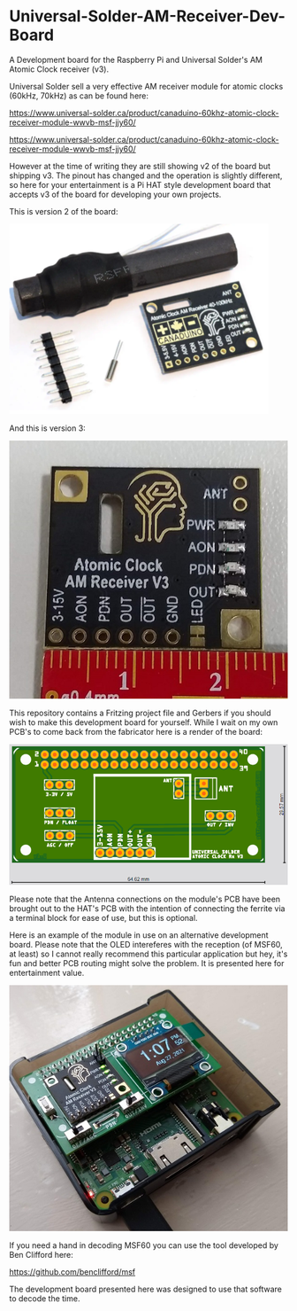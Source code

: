 # Universal-Solder-AM-Receiver-Dev-Board
A Development board for the Raspberry Pi and Universal Solder's AM Atomic Clock receiver (v3).

Universal Solder sell a very effective AM receiver module for atomic clocks (60kHz, 70kHz) as can be found here:

https://www.universal-solder.ca/product/canaduino-60khz-atomic-clock-receiver-module-wwvb-msf-jjy60/

https://www.universal-solder.ca/product/canaduino-60khz-atomic-clock-receiver-module-wwvb-msf-jjy60/

However at the time of writing they are still showing v2 of the board but shipping v3. The pinout has changed and the operation is slightly different, so here for your entertainment is a Pi HAT style development board that accepts v3 of the board for developing your own projects.

This is version 2 of the board:

![v2](https://github.com/GOTO-GOSUB/Universal-Solder-AM-Receiver-Dev-Board/blob/7418d5689d70d755efa77df07ea4ad0ef6a8c09e/Images/AM%20Receiver%20V2.png)

And this is version 3:

![v3](https://github.com/GOTO-GOSUB/Universal-Solder-AM-Receiver-Dev-Board/blob/7418d5689d70d755efa77df07ea4ad0ef6a8c09e/Images/V3%20bare%20board.jpg)

This repository contains a Fritzing project file and Gerbers if you should wish to make this development board for yourself. While I wait on my own PCB's to come back from the fabricator here is a render of the board:

![PCB examples](https://github.com/GOTO-GOSUB/Universal-Solder-AM-Receiver-Dev-Board/blob/7418d5689d70d755efa77df07ea4ad0ef6a8c09e/Images/AM%20Receiver%20V3%20Pi%20Zero%20HAT%20Style%20Dev%20Board%20Render.png)

Please note that the Antenna connections on the module's PCB have been brought out to the HAT's PCB with the intention of connecting the ferrite via a terminal block for ease of use, but this is optional.

Here is an example of the module in use on an alternative development board. Please note that the OLED intereferes with the reception (of MSF60, at least) so I cannot really recommend this particular application but hey, it's fun and better PCB routing might solve the problem. It is presented here for entertainment value.

![Time on OLDED](https://github.com/GOTO-GOSUB/Universal-Solder-AM-Receiver-Dev-Board/blob/7418d5689d70d755efa77df07ea4ad0ef6a8c09e/Images/V3%20board%20on%20Pi3%20with%20OLED.jpg)

If you need a hand in decoding MSF60 you can use the tool developed by Ben Clifford here:

https://github.com/benclifford/msf

The development board presented here was designed to use that software to decode the time.

